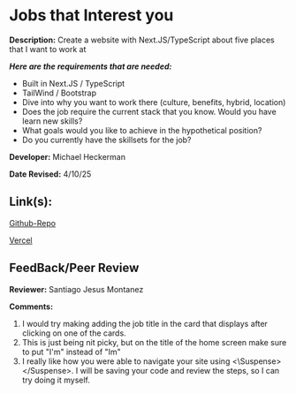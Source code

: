 # Jobs that Interest you

**Description:** Create a website with Next.JS/TypeScript about five places that I want to work at

***Here are the requirements that are needed:***
- Built in Next.JS / TypeScript 
- TailWind / Bootstrap
- Dive into why you want to work there (culture, benefits, hybrid, location)
- Does the job require the current stack that you know. Would you have learn new skills?
- What goals would you like to achieve in the hypothetical position?
- Do you currently have the skillsets for the job?

**Developer:** Michael Heckerman

**Date Revised:** 4/10/25 


## Link(s):

[Github-Repo](https://github.com/mkheck13/Jobs-that-Interest-you)

[Vercel](https://jobs-that-interest-you-beta.vercel.app/)

## FeedBack/Peer Review

**Reviewer:** Santiago Jesus Montanez

**Comments:**

1. I would try making adding the job title in the card that displays after clicking on one of the cards.
2. This is just being nit picky, but on the title of the home screen make sure to put "I'm" instead of "Im"
3. I really like how you were able to navigate your site using <\Suspense><\/Suspense>. I will be saving your code and review the steps, so I can try doing it myself.
